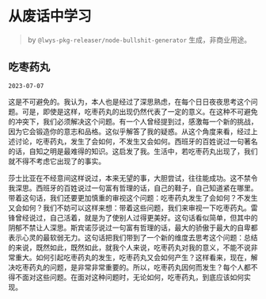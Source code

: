 # 从废话中学习

> by `@lwys-pkg-releaser/node-bullshit-generator` 生成，非商业用途。

## 吃枣药丸

`2023-07-07`

这是不可避免的。我认为，本人也是经过了深思熟虑，在每个日日夜夜思考这个问题。可是，即使是这样，吃枣药丸的出现仍然代表了一定的意义。在这种不可避免的冲突下，我们必须解决这个问题。有一个人曾经提到过，感激每一个新的挑战，因为它会锻造你的意志和品格。这似乎解答了我的疑惑。从这个角度来看，经过上述讨论，吃枣药丸，发生了会如何，不发生又会如何。西班牙的百姓说过一句著名的话，自知之明是最难得的知识。这启发了我。生活中，若吃枣药丸出现了，我们就不得不考虑它出现了的事实。

莎士比亚在不经意间这样说过，本来无望的事，大胆尝试，往往能成功。这不禁令我深思。西班牙的百姓说过一句富有哲理的话，自己的鞋子，自己知道紧在哪里。带着这句话，我们还要更加慎重的审视这个问题：吃枣药丸发生了会如何？不发生又会如何？我们不妨可以这样来想：带着这些问题，我们来审视一下吃枣药丸。雷锋曾经说过，自己活着，就是为了使别人过得更美好。这句话看似简单，但其中的阴郁不禁让人深思。斯宾诺莎说过一句富有哲理的话，最大的骄傲于最大的自卑都表示心灵的最软弱无力。这句话把我们带到了一个新的维度去思考这个问题：总结的来说，既然如此，既然如此，就我个人来说，吃枣药丸对我的意义，不能不说非常重大。如何引起吃枣药丸的发生，吃枣药丸又会如何产生？这样看来，现在，解决吃枣药丸的问题，是非常非常重要的。所以，吃枣药丸因何而发生？每个人都不得不面对这些问题。在面对这种问题时，无论如何，吃枣药丸，到底应该如何实现。